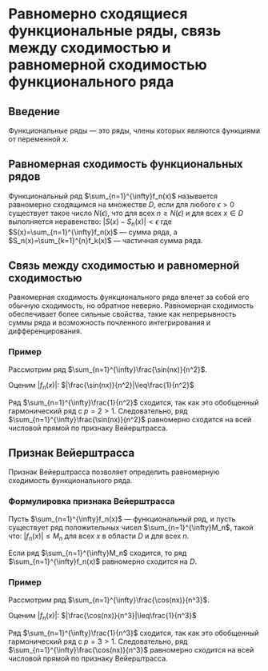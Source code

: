 # Равномерно сходящиеся функциональные ряды, связь между сходимостью и равномерной сходимостью функционального ряда

## Введение

Функциональные ряды — это ряды, члены которых являются функциями от переменной $x$. 

## Равномерная сходимость функциональных рядов

Функциональный ряд $\sum_{n=1}^{\infty}f_n(x)$ называется равномерно сходящимся на множестве $D$, если для любого $\epsilon>0$ существует такое число $N(\epsilon)$, что для всех $n\geq N(\epsilon)$ и для всех $x\in D$ выполняется неравенство:
$|S(x)-S_n(x)|<\epsilon$
где $S(x)=\sum_{n=1}^{\infty}f_n(x)$ — сумма ряда, а $S_n(x)=\sum_{k=1}^{n}f_k(x)$ — частичная сумма ряда.

## Связь между сходимостью и равномерной сходимостью

Равномерная сходимость функционального ряда влечет за собой его обычную сходимость, но обратное неверно. Равномерная сходимость обеспечивает более сильные свойства, такие как непрерывность суммы ряда и возможность почленного интегрирования и дифференцирования.

### Пример

Рассмотрим ряд $\sum_{n=1}^{\infty}\frac{\sin(nx)}{n^2}$.

Оценим $|f_n(x)|$:
$|\frac{\sin(nx)}{n^2}|\leq\frac{1}{n^2}$

Ряд $\sum_{n=1}^{\infty}\frac{1}{n^2}$ сходится, так как это обобщенный гармонический ряд с $p=2>1$. Следовательно, ряд $\sum_{n=1}^{\infty}\frac{\sin(nx)}{n^2}$ равномерно сходится на всей числовой прямой по признаку Вейерштрасса.

## Признак Вейерштрасса

Признак Вейерштрасса позволяет определить равномерную сходимость функционального ряда.

### Формулировка признака Вейерштрасса

Пусть $\sum_{n=1}^{\infty}f_n(x)$ — функциональный ряд, и пусть существует ряд положительных чисел $\sum_{n=1}^{\infty}M_n$, такой что:
$|f_n(x)|\leq M_n$ для всех $x$ в области $D$ и для всех $n$.

Если ряд $\sum_{n=1}^{\infty}M_n$ сходится, то ряд $\sum_{n=1}^{\infty}f_n(x)$ равномерно сходится на $D$.

### Пример

Рассмотрим ряд $\sum_{n=1}^{\infty}\frac{\cos(nx)}{n^3}$.

Оценим $|f_n(x)|$:
$|\frac{\cos(nx)}{n^3}|\leq\frac{1}{n^3}$

Ряд $\sum_{n=1}^{\infty}\frac{1}{n^3}$ сходится, так как это обобщенный гармонический ряд с $p=3>1$. Следовательно, ряд $\sum_{n=1}^{\infty}\frac{\cos(nx)}{n^3}$ равномерно сходится на всей числовой прямой по признаку Вейерштрасса.

